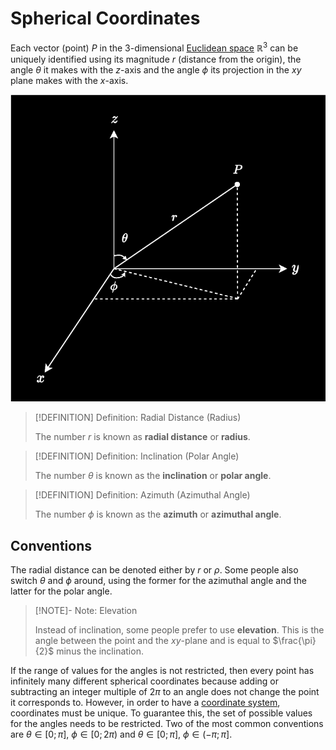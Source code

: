# Spherical Coordinates

Each vector (point) $P$ in the 3-dimensional [Euclidean space](../Euclidean%20Space.md) $\mathbb{R}^3$ can be uniquely identified using its magnitude $r$ (distance from the origin), the angle $\theta$ it makes with the $z$-axis and the angle $\phi$ its projection in the $xy$ plane makes with the $x$-axis.

![](res/Spherical%20Coordinates.drawio.svg)

>[!DEFINITION] Definition: Radial Distance (Radius)
>
>The number $r$ is known as **radial distance** or **radius**.
>

>[!DEFINITION] Definition: Inclination (Polar Angle)
>
>The number $\theta$ is known as the **inclination** or **polar angle**.
>

>[!DEFINITION] Definition: Azimuth (Azimuthal Angle)
>
>The number $\phi$ is known as the **azimuth** or **azimuthal angle**.
>

## Conventions

The radial distance can be denoted either by $r$ or $\rho$. Some people also switch $\theta$ and $\phi$ around, using the former for the azimuthal angle and the latter for the polar angle. 

>[!NOTE]- Note: Elevation
>
>Instead of inclination, some people prefer to use **elevation**. This is the angle between the point and the $xy$-plane and is equal to $\frac{\pi}{2}$ minus the inclination.
>

If the range of values for the angles is not restricted, then every point has infinitely many different spherical coordinates because adding or subtracting an integer multiple of $2\pi$ to an angle does not change the point it corresponds to. However, in order to have a [coordinate system](./index.md), coordinates must be unique. To guarantee this, the set of possible values for the angles needs to be restricted. Two of the most common conventions are $\theta \in [0;\pi]$, $\phi \in [0; 2\pi)$ and $\theta \in [0;\pi]$, $\phi \in (-\pi; \pi]$.